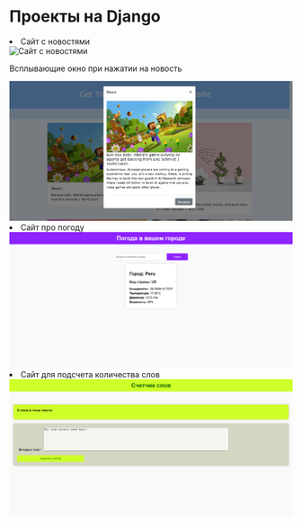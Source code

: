 <h1>Проекты на Django</h1>
<ui>
    <li>Сайт с новостями</li>
    <img src="frame/1.png" alt="Сайт с новостями">
    <p>Всплывающие окно при нажатии на новость</p>
    <img src="frame/1.1.png" alt="Модальное окно с новостью">
    <li>Сайт про погоду</li>
    <img src="frame/2.png" alt="Сайт погоды в городах">
    <li>Сайт для подсчета количества слов</li>
    <img src="frame/3.png" alt="Сайт для подсчета слов">
</ui>